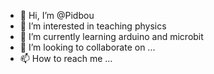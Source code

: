 - 👋 Hi, I’m @Pidbou
- 👀 I’m interested in teaching physics
- 🌱 I’m currently learning arduino and microbit
- 💞️ I’m looking to collaborate on ...
- 📫 How to reach me ...

<!---
Pidbou/Pidbou is a ✨ special ✨ repository because its `README.md` (this file) appears on your GitHub profile.
You can click the Preview link to take a look at your changes.
--->
